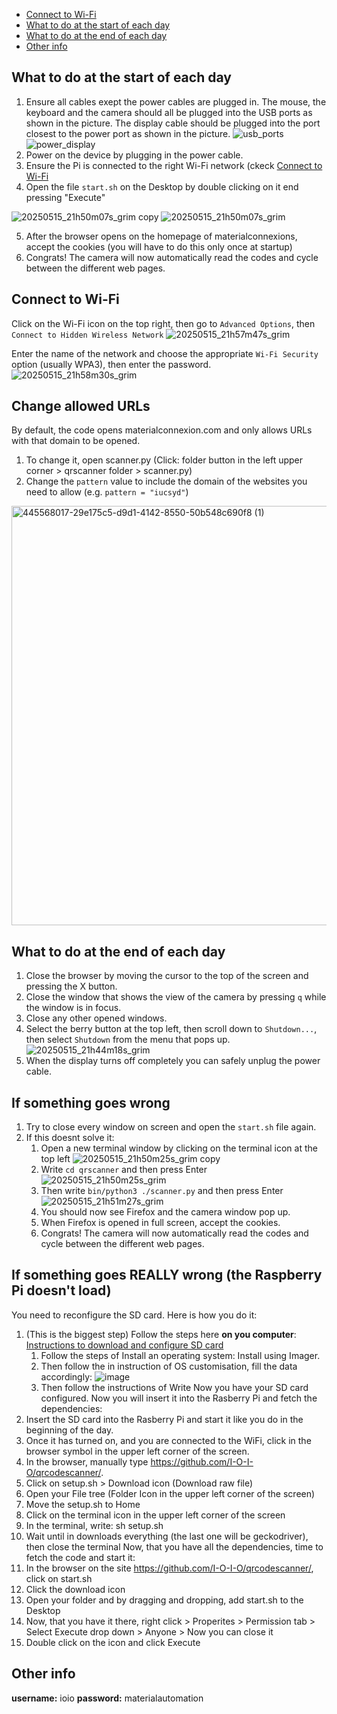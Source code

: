 * [Connect to Wi-Fi](#connect-to-wi-fi)
* [What to do at the start of each day](#what-to-do-at-the-start-of-each-day)
* [What to do at the end of each day](#what-to-do-at-the-end-of-each-day)
* [Other info](#other-info)

## What to do at the start of each day
1. Ensure all cables exept the power cables are plugged in. The mouse, the keyboard and the camera should all be plugged into the USB ports as shown in the picture. The display cable should be plugged into the port closest to the power port as shown in the picture.
![usb_ports](https://github.com/user-attachments/assets/48300acf-0d6c-475c-967b-cb4a5659cbab)
![power_display](https://github.com/user-attachments/assets/0b7293b9-4a4d-415d-ad3d-0887266e987d)
2. Power on the device by plugging in the power cable.
3. Ensure the Pi is connected to the right Wi-Fi network (ckeck [Connect to Wi-Fi](#connect-to-wi-fi)
5. Open the file `start.sh` on the Desktop by double clicking on it end pressing "Execute"
   
![20250515_21h50m07s_grim copy](https://github.com/user-attachments/assets/a06aba71-69e1-4e9d-b695-cefa2f1d3a4e)
![20250515_21h50m07s_grim](https://github.com/user-attachments/assets/ca45248f-8b1a-49da-a6d8-9dd0f843d9e1)

5. After the browser opens on the homepage of materialconnexions, accept the cookies (you will have to do this only once at startup)
6. Congrats! The camera will now automatically read the codes and cycle between the different web pages.

## Connect to Wi-Fi
Click on the Wi-Fi icon on the top right, then go to `Advanced Options`, then `Connect to Hidden Wireless Network`
![20250515_21h57m47s_grim](https://github.com/user-attachments/assets/062f0161-cf75-47ad-bff3-57a3f02bef2a)

Enter the name of the network and choose the appropriate `Wi-Fi Security` option (usually WPA3), then enter the password.
![20250515_21h58m30s_grim](https://github.com/user-attachments/assets/aa627325-554c-4573-ac98-51f09168904a)

## Change allowed URLs
By default, the code opens materialconnexion.com and only allows URLs with that domain to be opened.
1) To change it, open scanner.py (Click: folder button in the left upper corner > qrscanner folder > scanner.py)
2) Change the `pattern` value to include the domain of the websites you need to allow (e.g. `pattern = "iucsyd"`) 
<img width="671" alt="445568017-29e175c5-d9d1-4142-8550-50b548c690f8 (1)" src="https://github.com/user-attachments/assets/0c309041-b34b-4250-b4ab-33af173086d0" />

## What to do at the end of each day
1. Close the browser by moving the cursor to the top of the screen and pressing the X button.
2. Close the window that shows the view of the camera by pressing `q` while the window is in focus.
3. Close any other opened windows.
4. Select the berry button at the top left, then scroll down to `Shutdown...`, then select `Shutdown` from the menu that pops up.
![20250515_21h44m18s_grim](https://github.com/user-attachments/assets/6e6305a9-165c-45cc-9721-ed13c4a67440)
5. When the display turns off completely you can safely unplug the power cable.

## If something goes wrong
1. Try to close every window on screen and open the `start.sh` file again.
2. If this doesnt solve it:
   1. Open a new terminal window by clicking on the terminal icon at the top left ![20250515_21h50m25s_grim copy](https://github.com/user-attachments/assets/efa1b59e-a824-4bff-901a-939291604172)
   2. Write `cd qrscanner` and then press Enter ![20250515_21h50m25s_grim](https://github.com/user-attachments/assets/3e39949e-96d9-498a-bbc8-3ee713fb8807)
   3. Then write `bin/python3 ./scanner.py` and then press Enter ![20250515_21h51m27s_grim](https://github.com/user-attachments/assets/15a97203-462e-4544-a778-c9f142ae6857)
   4. You should now see Firefox and the camera window pop up.
   5. When Firefox is opened in full screen, accept the cookies.
   6. Congrats! The camera will now automatically read the codes and cycle between the different web pages.
## If something goes REALLY wrong (the Raspberry Pi doesn't load)
You need to reconfigure the SD card. Here is how you do it: 
1. (This is the biggest step) Follow the steps here **on you computer**: [Instructions to download and configure SD card](https://www.raspberrypi.com/documentation/computers/getting-started.html#installing-the-operating-system)
   1. Follow the steps of Install an operating system: Install using Imager.
   2. Then follow the in instruction of OS customisation, fill the data accordingly:
   ![image](https://github.com/user-attachments/assets/6edb6267-c58c-496a-82bd-a7ad4f99f601)
   3. Then follow the instructions of Write
Now you have your SD card configured. Now you will insert it into the Rasberry Pi and fetch the dependencies:
2. Insert the SD card into the Rasberry Pi and start it like you do in the beginning of the day.
3. Once it has turned on, and you are connected to the WiFi, click in the browser symbol in the upper left corner of the screen.
4. In the browser, manually type https://github.com/I-O-I-O/qrcodescanner/.
5. Click on setup.sh > Download icon (Download raw file)
6. Open your File tree (Folder Icon in the upper left corner of the screen)
7. Move the setup.sh to Home
8. Click on the terminal icon in the upper left corner of the screen
9. In the terminal, write: sh setup.sh
10. Wait until in downloads everything (the last one will be geckodriver), then close the terminal
Now, that you have all the dependencies, time to fetch the code and start it:
11. In the browser on the site https://github.com/I-O-I-O/qrcodescanner/, click on start.sh
12. Click the download icon
13. Open your folder and by dragging and dropping, add start.sh to the Desktop
14. Now, that you have it there, right click > Properites > Permission tab > Select Execute drop down > Anyone > Now you can close it
15. Double click on the icon and click Execute

## Other info
**username:** ioio
**password:** materialautomation
